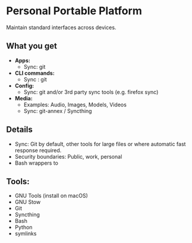# Personal Portable Platform

Maintain standard interfaces across devices.

## What you get

- **Apps:**
    - Sync: git
- **CLI commands:**
    - Sync : git
- **Config:**
    - Sync: git and/or 3rd party sync tools (e.g. firefox sync)
- **Media:**
    - Examples: Audio, Images, Models, Videos
    - Sync: git-annex / Syncthing

## Details

- Sync: Git by default, other tools for large files or where automatic fast response required.
- Security boundaries: Public, work, personal
- Bash wrappers to 

## Tools:

- GNU Tools (install on macOS)
- GNU Stow
- Git
- Syncthing
- Bash
- Python
- symlinks